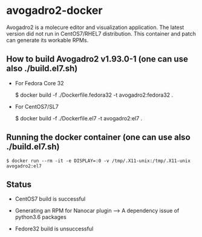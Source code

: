 # avogadro2-docker

Avogadro2 is a molecure editor and visualization application. The latest version did not run in CentOS7/RHEL7 distribution. This container and patch can generate its workable RPMs.


## How to build Avogadro2 v1.93.0-1 (one can use also ./build.el7.sh)
 * For Fedora Core 32

	$ docker build -f ./Dockerfile.fedora32 -t avogadro2:fedora32 .

 * For CentOS7/SL7

	$ docker build -f ./Dockerfile.el7 -t avogadro2:el7 .


## Running the docker container (one can use also ./build.el7.sh)

	$ docker run --rm -it -e DISPLAY=:0 -v /tmp/.X11-unix:/tmp/.X11-unix avogadro2:el7 


## Status

 * CentOS7 build is successful
 * Generating an RPM for Nanocar plugin --> A dependency issue of python3.6 packages

 * Fedore32 build is unsuccessful

